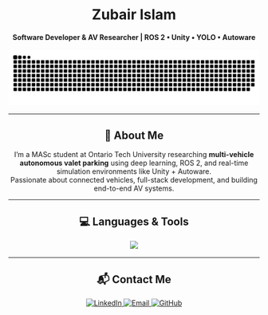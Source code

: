 <div align="center">
  <!-- <img width="35" src="https://github.com/1999AZZAR/1999AZZAR/blob/main/resources/img/waving.gif"> -->
  <h1 align="center">Zubair Islam</h1>
  <h4 align="center">Software Developer & AV Researcher | ROS 2 • Unity • YOLO • Autoware</h4>
</div>

<picture>
  <source
    media="(prefers-color-scheme: dark)"
    srcset="https://raw.githubusercontent.com/platane/snk/output/github-contribution-grid-snake-dark.svg"
  />
  <source
    media="(prefers-color-scheme: light)"
    srcset="https://raw.githubusercontent.com/platane/snk/output/github-contribution-grid-snake.svg"
  />
  <img
    alt="github contribution grid snake animation"
    src="https://raw.githubusercontent.com/platane/snk/output/github-contribution-grid-snake.svg"
  />
</picture>

-----

<div align="center">
  <h2>🧠 About Me</h2>
  <p>
    I’m a MASc student at Ontario Tech University researching <b>multi-vehicle autonomous valet parking</b> using deep learning, ROS 2, and real-time simulation environments like Unity + Autoware.<br>
    Passionate about connected vehicles, full-stack development, and building end-to-end AV systems.
  </p>
</div>

-----

<div align="center">
  <h2>💻 Languages & Tools</h2>
  <a href="https://skillicons.dev">
    <img src="https://skillicons.dev/icons?i=py,cpp,js,ts,react,nodejs,docker,ros,linux,bash,git,github,unity,figma,vercel,html,css,vscode&perline=10" />
  </a>
</div>

-----

<div align="center">
  <h2>📬 Contact Me</h2>
  <p>
    <a href="https://www.linkedin.com/in/zubairislam02/" target="_blank">
      <img src="https://img.shields.io/badge/linkedin-%230077B5.svg?style=for-the-badge&logo=linkedin&logoColor=white" alt="LinkedIn" height="30"/>
    </a>
    <a href="mailto:zubxxr@gmail.com" target="_blank">
      <img src="https://img.shields.io/badge/email-%23D14836.svg?style=for-the-badge&logo=gmail&logoColor=white" alt="Email" height="30"/>
    </a>
    <a href="https://github.com/zubxxr" target="_blank">
      <img src="https://img.shields.io/badge/github-%23181717.svg?style=for-the-badge&logo=github&logoColor=white" alt="GitHub" height="30"/>
    </a>
  </p>
</div>

